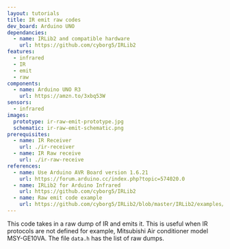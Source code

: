 ```yaml
---
layout: tutorials
title: IR emit raw codes
dev_board: Arduino UNO
dependancies:
  - name: IRLib2 and compatible hardware
    url: https://github.com/cyborg5/IRLib2
features:
  - infrared
  - IR
  - emit
  - raw
components:
  - name: Arduino UNO R3
    url: https://amzn.to/3xbq53W
sensors:
  - infrared
images:
  prototype: ir-raw-emit-prototype.jpg
  schematic: ir-raw-emit-schematic.png
prerequisites:
  - name: IR Receiver
    url: ./ir-receiver
  - name: IR Raw receive
    url: ./ir-raw-receive
references:
  - name: Use Arduino AVR Board version 1.6.21
    url: https://forum.arduino.cc/index.php?topic=574020.0
  - name: IRLib2 for Arduino Infrared
    url: https://github.com/cyborg5/IRLib2
  - name: Raw emit code example
    url: https://github.com/cyborg5/IRLib2/blob/master/IRLib2/examples/rawSend/rawSend.ino
---
```


This code takes in a raw dump of IR and emits it. This is useful when IR protocols are not defined for example, Mitsubishi Air conditioner model MSY-GE10VA. The file `data.h` has the list of raw dumps.
